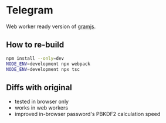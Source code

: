 # Telegram

Web worker ready version of [gramjs](https://github.com/gram-js/gramjs).

## How to re-build

```bash
npm install --only=dev
NODE_ENV=development npx webpack
NODE_ENV=development npx tsc
```

## Diffs with original

- tested in browser only
- works in web workers
- improved in-browser password's PBKDF2 calculation speed